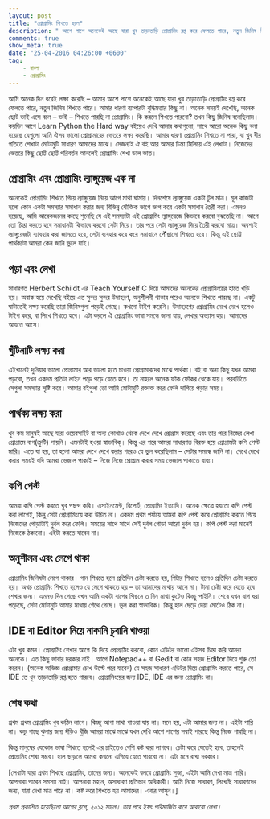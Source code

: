```yaml
---
layout: post
title: "প্রোগ্রামিং শিখতে হলে"
description: " আশে পাশে অনেকেই আছে যারা খুব তাড়াতাড়ি প্রোগ্রামিং রপ্ত করে ফেলতে পারে, নতুন জিনিষ শিখতে পারে। ব্যাপারটা বুদ্ধিমত্তার কিছু না। বরং প্রচেষ্টার, আর গাফিলতি বা ফাঁকিবাজি না করার। সে বিষয়েই এই আলোচনাটা। "
comments: true
show_meta: true
date: "25-04-2016 04:26:00 +0600"
tag:
    - বাংলা
    - প্রোগ্রামিং
---
```

আমি অনেক দিন ধরেই লক্ষ্য করেছি – আমার আশে পাশে অনেকেই আছে যারা খুব তাড়াতাড়ি প্রোগ্রামিং রপ্ত করে ফেলতে পারে, নতুন জিনিষ শিখতে পারে। আমার ধারণা ব্যাপারটা বুদ্ধিমত্তার কিছু না। অনেক সময়ই দেখেছি, অনেক ছোট ভাই এসে বলে – ভাই – শিখতে পারছি না প্রোগ্রামিং। কি করলে শিখতে পারবো? তখন কিছু জিনিষ বলেছিলাম।
কয়দিন আগে Learn Python the Hard way বইয়েও দেখি আমার কথাগুলো, সাথে আরো অনেক কিছু বলা হয়েছে যেগুলো আমি ঐসব ভালো প্রোগ্রামারের ভেতরে লক্ষ্য করেছি। আমার ধারণা প্রোগ্রামিং শিখতে না পারা, বা খুব ধীর গতিতে শেখাটা মোটামুটি সাধারণ আমাদের মাঝে। সেজন্যই ঐ বই আর আমার চিন্তা মিলিয়ে এই লেখাটা। নিজেদের ভেতরে কিছু ছোট্ট ছোট্ট পরিবর্তন আনলেই প্রোগ্রামিং শেখা ডাল ভাত।
<!-- more -->
## প্রোগ্রামিং এবং প্রোগ্রামিং ল্যাঙ্গুয়েজ এক না
অনেকেই প্রোগ্রামিং শিখতে গিয়ে ল্যাঙ্গুয়েজ নিয়ে আগে মাথা ঘামায়। দিনশেষে ল্যাঙ্গুয়েজ একটা টুল মাত্র। মূল কাজটা হলো কোন একটা সমস্যার সমাধান করার জন্য বিভিন্ন যৌক্তিক ভাগে ভাগ করে একটা সমাধান তৈরী করা। এমনও হয়েছে, আমি আরেকজনের কাছে শুনেছি যে এই সমস্যাটা এই প্রোগ্রামিং ল্যাঙ্গুয়েজে কিভাবে করবো বুঝতেছি না। আগে তো চিন্তা করতে হবে সমাধানটা কিভাবে করবো সেটা নিয়ে। তার পরে সেটা ল্যাঙ্গুয়েজ দিয়ে তৈরী করবো মাত্র। অবশ্যই ল্যাঙ্গুয়েজটা ব্যাবহার করা জানতে হবে, সেটা ব্যবহার করে করে সমাধানে পৌঁছানো শিখতে হবে। কিন্তু এই ছোট্ট পার্থক্যটা আমরা কেন জানি ভুলে যাই।

## পড়া এবং লেখা
সাধারণত Herbert Schildt এর Teach Yourself C দিয়ে আমাদের অনেকের প্রোগ্রামিংয়ের হাতে খড়ি হয়। অবাক হয়ে দেখেছি বইয়ে এত সুন্দর সুন্দর উদাহরণ, অনুশীলনী থাকার পরেও অনেকে শিখতে পারছে না। একটু ঘাটাতেই লক্ষ্য করেছি তারা জিনিষগুলা পড়েই গেছে। কখনো টাইপ করেনি।
উদাহরণের প্রোগ্রামিং দেখে দেখে হলেও টাইপ করে, বা লিখে শিখতে হবে। এটা করলে ঐ প্রোগ্রামিং ভাষা সমন্ধে জানা যায়, লেখার অভ্যাস হয়। আমাদের আয়ত্তে আসে।

## খুঁটিনাটি লক্ষ্য করা
এইখানেই দুনিয়ার ভালো প্রোগ্রামার আর ভালো হতে চাওয়া প্রোগ্রামারদের মাঝে পার্থক্য। বই বা অন্য কিছু যখন আমরা পড়বো, তখন একদম প্রতিটা লাইন পড়ে পড়ে যেতে হবে। তা নাহলে অনেক ফাঁক ফোঁকর থেকে যায়। পরবর্তিতে সেগুলা সমস্যার সৃষ্টি করে। আমার বইগুলা তো আমি মোটামুটি রক্তাক্ত করে ফেলি দাগিয়ে পড়ার সময়।

## পার্থক্য লক্ষ্য করা
খুব কম মানুষই আছে যারা ওয়েবসাইট বা অন্য কোথাও থেকে দেখে দেখে প্রোগ্রাম করেছে এবং তার পরে নিজের লেখা প্রোগ্রামে বাগ(ক্রুটি) পায়নি। এমনটাই হওয়া স্বাভাবিক্। কিন্তু এর পরে আমরা সাধারণত বিরক্ত হয়ে প্রোগ্রামটা কপি পেস্ট মারি। এতে যা হয়, তা হলো আমরা দেখে দেখে করার পরেও যে ভুল করেছিলাম – সেটার সমন্ধে জানি না। দেখে দেখে করার সময়ই যদি আমরা ভেজাল পাকাই – নিজে নিজে প্রোগ্রাম করার সময় ভেজাল পাকাতে বাধ্য।

## কপি পেস্ট
আমরা কপি পেস্ট করতে খুব পছন্দ করি। এসাইনমেন্ট, রিপোর্ট, প্রোগ্রামিং ইত্যাদি। অনেক ক্ষেত্রে হয়তো কপি পেস্ট করা লাগেই, কিন্তু সেটা প্রোগ্রামিংয়ে করা উচিত না। একদম প্রথম পর্যায়ে আমরা কপি পেস্ট করে প্রোগ্রামিং করতে গিয়ে নিজেদের গোড়াটাই দুর্বল করে ফেলি। সময়ের সাথে সাথে সেই দুর্বল গোড়া আরো দুর্বল হয়। কপি পেস্ট করা মানেই নিজেকে ঠকানো। এইটা করতে যাবেন না।

## অনুশীলন এবং লেগে থাকা
প্রোগ্রামিং জিনিষটা লেগে থাকার। গান শিখতে হলে প্রতিদিন চেষ্টা করতে হয়, গিটার শিখতে হলেও প্রতিদিন চেষ্টা করতে হয়। অথচ প্রোগ্রামিং শিখতে হলেও যে লেগে থাকতে হয় – তা আমাদের মাথায় আসে না। টানা চেষ্টা করে যেতে হবে শেখার জন্য। এমনও দিন গেছে যখন আমি একটা বাগের পিছনে ৩ দিন মাথা কুটেও কিচ্ছু পাইনি। শেষে যখন বাগ ধরা পড়েছে, সেটা মোটামুটি আমার মাথায় গেঁথে গেছে। ভুল করা স্বাভাবিক। কিন্তু হাল ছেড়ে দেয়া মোটেও ঠিক না।

## IDE বা Editor নিয়ে নাকানি চুবানি খাওয়া
এটা খুব কমন। প্রোগ্রামিং শেখার আগে কি দিয়ে প্রোগ্রামিং করবো, কোন এডিটর ভালো এইসব চিন্তা করি আমরা অনেকে। এত কিছু ভাবার দরকার নাই। আগে Notepad++ বা Gedit বা কোন সহজ Editor দিয়ে শুরু তো করেন। (অনেক অভিজ্ঞ প্রোগ্রামার চোখ উল্টে পরে যাবেন) যে সহজ সাধারণ এডিটর দিয়ে প্রোগ্রামিং করতে পারে, সে IDE তে খুব তাড়াতাড়ি রপ্ত হতে পারবে। প্রোগ্রামিংয়ের জন্য IDE, IDE এর জন্য প্রোগ্রামিং না।

## শেষ কথা
প্রথম প্রথম প্রোগ্রামিং খুব কঠিন লাগে। কিচ্ছু আগা মাথা পাওয়া যায় না। মনে হয়, এটা আমার জন্য না। এইটা পারি না। কচু গাছে ঝুলার জন্য দঁড়িও খুঁজি আমরা মাঝে মাঝে যখন দেখি আশে পাশের সবাই পারছে কিন্তু নিজে পারছি না।

কিন্তু  মানুষের যেকোন ভাষা শিখতে হলেই এর চাইতেও বেশি কষ্ট করা লাগবে। চেষ্টা করে যেতেই হবে, তাহলেই প্রোগ্রামিং শেখা সম্ভব। হাল ছাড়লে আমরা কখনো এগিয়ে যেতে পারবো না। এটা মনে রাখা দরকার।

[লেখাটা যারা প্রথম শিখছে প্রোগ্রামিং, তাদের জন্য। অনেকেই বলবে প্রোগ্রামিং সুজা, এইটা আমি দেখা মাত্র পারি। আপনারা পারেন সমস্যা নাই। আপনারা মহান, অসাধারণ প্রতিভার অধিকারী। আমি নিজে সাধারণ, লিখেছি সাধারণদের জন্য, যারা দেখা মাত্র পারে না। কষ্ট করে শিখতে হয় আমাদের। এবার আসুন।]

*প্রথম প্রকাশিত হয়েছিলো আগের ব্লগে, ২০১২ সালে। তার পরে ইষৎ পরিমার্জিত করে আবারো লেখা।*

